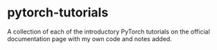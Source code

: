# pytorch-tutorials
A collection of each of the introductory PyTorch tutorials on the official documentation page with my own code and notes added.

